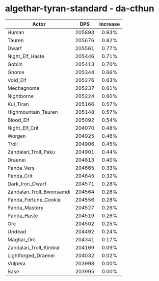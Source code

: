 # algethar-tyran-standard - da-cthun
| Actor | DPS | Increase |
|---|:---:|:---:|
|Human|205893|0.93%|
|Tauren|205676|0.82%|
|Dwarf|205561|0.77%|
|Night_Elf_Haste|205446|0.71%|
|Goblin|205413|0.70%|
|Gnome|205344|0.66%|
|Void_Elf|205276|0.63%|
|Mechagnome|205237|0.61%|
|Nightborne|205224|0.60%|
|Kul_Tiran|205166|0.57%|
|Highmountain_Tauren|205148|0.57%|
|Blood_Elf|205092|0.54%|
|Night_Elf_Crit|204970|0.48%|
|Worgen|204925|0.46%|
|Troll|204906|0.45%|
|Zandalari_Troll_Paku|204901|0.44%|
|Draenei|204813|0.40%|
|Panda_Vers|204665|0.33%|
|Panda_Crit|204645|0.32%|
|Dark_Iron_Dwarf|204571|0.28%|
|Zandalari_Troll_Bwonsamdi|204564|0.28%|
|Panda_Fortune_Cookie|204556|0.28%|
|Panda_Mastery|204527|0.26%|
|Panda_Haste|204519|0.26%|
|Orc|204502|0.25%|
|Undead|204492|0.24%|
|Maghar_Orc|204341|0.17%|
|Zandalari_Troll_Kimbul|204169|0.09%|
|Lightforged_Draenei|204032|0.02%|
|Vulpera|203998|0.00%|
|Base|203995|0.00%|
